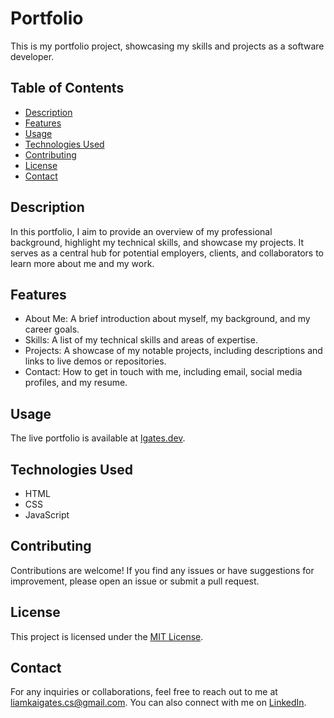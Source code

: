 # Portfolio

This is my portfolio project, showcasing my skills and projects as a software developer.

## Table of Contents

- [Description](#description)
- [Features](#features)
- [Usage](#usage)
- [Technologies Used](#technologies-used)
- [Contributing](#contributing)
- [License](#license)
- [Contact](#contact)

## Description

In this portfolio, I aim to provide an overview of my professional background, highlight my technical skills, and showcase my projects. It serves as a central hub for potential employers, clients, and collaborators to learn more about me and my work.

## Features

- About Me: A brief introduction about myself, my background, and my career goals.
- Skills: A list of my technical skills and areas of expertise.
- Projects: A showcase of my notable projects, including descriptions and links to live demos or repositories.
- Contact: How to get in touch with me, including email, social media profiles, and my resume.

## Usage

The live portfolio is available at [lgates.dev](https://www.lgates.dev). 

## Technologies Used

- HTML
- CSS
- JavaScript

## Contributing

Contributions are welcome! If you find any issues or have suggestions for improvement, please open an issue or submit a pull request.

## License

This project is licensed under the [MIT License](LICENSE).

## Contact

For any inquiries or collaborations, feel free to reach out to me at [liamkaigates.cs@gmail.com](mailto:liamkaigates.cs@gmail.com). You can also connect with me on [LinkedIn](https://www.linkedin.com/in/liamkaigates).
